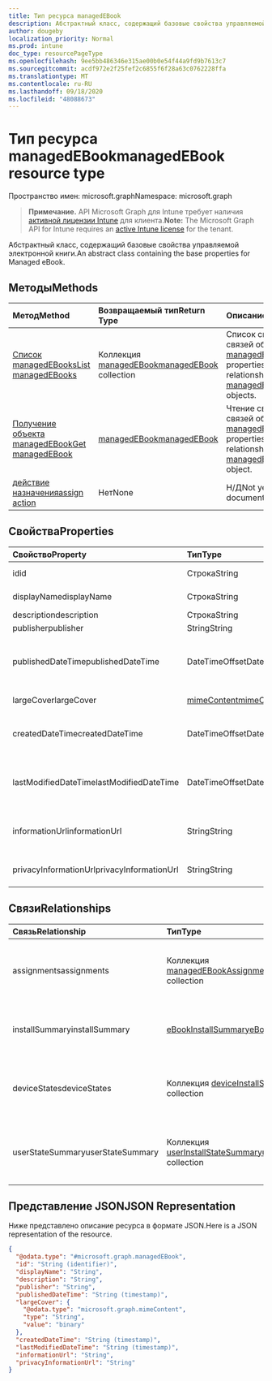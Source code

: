 ```yaml
---
title: Тип ресурса managedEBook
description: Абстрактный класс, содержащий базовые свойства управляемой электронной книги.
author: dougeby
localization_priority: Normal
ms.prod: intune
doc_type: resourcePageType
ms.openlocfilehash: 9ee5bb486346e315ae00b0e54f44a9fd9b7613c7
ms.sourcegitcommit: acdf972e2f25fef2c6855f6f28a63c0762228ffa
ms.translationtype: MT
ms.contentlocale: ru-RU
ms.lasthandoff: 09/18/2020
ms.locfileid: "48088673"
---
```

# <a name="managedebook-resource-type"></a><span data-ttu-id="781a3-103">Тип ресурса managedEBook</span><span class="sxs-lookup"><span data-stu-id="781a3-103">managedEBook resource type</span></span>

<span data-ttu-id="781a3-104">Пространство имен: microsoft.graph</span><span class="sxs-lookup"><span data-stu-id="781a3-104">Namespace: microsoft.graph</span></span>

> <span data-ttu-id="781a3-105">**Примечание.** API Microsoft Graph для Intune требует наличия [активной лицензии Intune](https://go.microsoft.com/fwlink/?linkid=839381) для клиента.</span><span class="sxs-lookup"><span data-stu-id="781a3-105">**Note:** The Microsoft Graph API for Intune requires an [active Intune license](https://go.microsoft.com/fwlink/?linkid=839381) for the tenant.</span></span>

<span data-ttu-id="781a3-106">Абстрактный класс, содержащий базовые свойства управляемой электронной книги.</span><span class="sxs-lookup"><span data-stu-id="781a3-106">An abstract class containing the base properties for Managed eBook.</span></span>

## <a name="methods"></a><span data-ttu-id="781a3-107">Методы</span><span class="sxs-lookup"><span data-stu-id="781a3-107">Methods</span></span>
|<span data-ttu-id="781a3-108">Метод</span><span class="sxs-lookup"><span data-stu-id="781a3-108">Method</span></span>|<span data-ttu-id="781a3-109">Возвращаемый тип</span><span class="sxs-lookup"><span data-stu-id="781a3-109">Return Type</span></span>|<span data-ttu-id="781a3-110">Описание</span><span class="sxs-lookup"><span data-stu-id="781a3-110">Description</span></span>|
|:---|:---|:---|
|[<span data-ttu-id="781a3-111">Список managedEBooks</span><span class="sxs-lookup"><span data-stu-id="781a3-111">List managedEBooks</span></span>](../api/intune-books-managedebook-list.md)|<span data-ttu-id="781a3-112">Коллекция [managedEBook](../resources/intune-books-managedebook.md)</span><span class="sxs-lookup"><span data-stu-id="781a3-112">[managedEBook](../resources/intune-books-managedebook.md) collection</span></span>|<span data-ttu-id="781a3-113">Список свойств и связей объектов [managedEBook](../resources/intune-books-managedebook.md).</span><span class="sxs-lookup"><span data-stu-id="781a3-113">List properties and relationships of the [managedEBook](../resources/intune-books-managedebook.md) objects.</span></span>|
|[<span data-ttu-id="781a3-114">Получение объекта managedEBook</span><span class="sxs-lookup"><span data-stu-id="781a3-114">Get managedEBook</span></span>](../api/intune-books-managedebook-get.md)|[<span data-ttu-id="781a3-115">managedEBook</span><span class="sxs-lookup"><span data-stu-id="781a3-115">managedEBook</span></span>](../resources/intune-books-managedebook.md)|<span data-ttu-id="781a3-116">Чтение свойств и связей объекта [managedEBook](../resources/intune-books-managedebook.md).</span><span class="sxs-lookup"><span data-stu-id="781a3-116">Read properties and relationships of the [managedEBook](../resources/intune-books-managedebook.md) object.</span></span>|
|[<span data-ttu-id="781a3-117">действие назначения</span><span class="sxs-lookup"><span data-stu-id="781a3-117">assign action</span></span>](../api/intune-books-managedebook-assign.md)|<span data-ttu-id="781a3-118">Нет</span><span class="sxs-lookup"><span data-stu-id="781a3-118">None</span></span>|<span data-ttu-id="781a3-119">Н/Д</span><span class="sxs-lookup"><span data-stu-id="781a3-119">Not yet documented</span></span>|

## <a name="properties"></a><span data-ttu-id="781a3-120">Свойства</span><span class="sxs-lookup"><span data-stu-id="781a3-120">Properties</span></span>
|<span data-ttu-id="781a3-121">Свойство</span><span class="sxs-lookup"><span data-stu-id="781a3-121">Property</span></span>|<span data-ttu-id="781a3-122">Тип</span><span class="sxs-lookup"><span data-stu-id="781a3-122">Type</span></span>|<span data-ttu-id="781a3-123">Описание</span><span class="sxs-lookup"><span data-stu-id="781a3-123">Description</span></span>|
|:---|:---|:---|
|<span data-ttu-id="781a3-124">id</span><span class="sxs-lookup"><span data-stu-id="781a3-124">id</span></span>|<span data-ttu-id="781a3-125">Строка</span><span class="sxs-lookup"><span data-stu-id="781a3-125">String</span></span>|<span data-ttu-id="781a3-126">Ключ объекта.</span><span class="sxs-lookup"><span data-stu-id="781a3-126">Key of the entity.</span></span>|
|<span data-ttu-id="781a3-127">displayName</span><span class="sxs-lookup"><span data-stu-id="781a3-127">displayName</span></span>|<span data-ttu-id="781a3-128">Строка</span><span class="sxs-lookup"><span data-stu-id="781a3-128">String</span></span>|<span data-ttu-id="781a3-129">Имя электронной книги.</span><span class="sxs-lookup"><span data-stu-id="781a3-129">Name of the eBook.</span></span>|
|<span data-ttu-id="781a3-130">description</span><span class="sxs-lookup"><span data-stu-id="781a3-130">description</span></span>|<span data-ttu-id="781a3-131">Строка</span><span class="sxs-lookup"><span data-stu-id="781a3-131">String</span></span>|<span data-ttu-id="781a3-132">Описание.</span><span class="sxs-lookup"><span data-stu-id="781a3-132">Description.</span></span>|
|<span data-ttu-id="781a3-133">publisher</span><span class="sxs-lookup"><span data-stu-id="781a3-133">publisher</span></span>|<span data-ttu-id="781a3-134">String</span><span class="sxs-lookup"><span data-stu-id="781a3-134">String</span></span>|<span data-ttu-id="781a3-135">Издатель.</span><span class="sxs-lookup"><span data-stu-id="781a3-135">Publisher.</span></span>|
|<span data-ttu-id="781a3-136">publishedDateTime</span><span class="sxs-lookup"><span data-stu-id="781a3-136">publishedDateTime</span></span>|<span data-ttu-id="781a3-137">DateTimeOffset</span><span class="sxs-lookup"><span data-stu-id="781a3-137">DateTimeOffset</span></span>|<span data-ttu-id="781a3-138">Дата и время публикации электронной книги.</span><span class="sxs-lookup"><span data-stu-id="781a3-138">The date and time when the eBook was published.</span></span>|
|<span data-ttu-id="781a3-139">largeCover</span><span class="sxs-lookup"><span data-stu-id="781a3-139">largeCover</span></span>|[<span data-ttu-id="781a3-140">mimeContent</span><span class="sxs-lookup"><span data-stu-id="781a3-140">mimeContent</span></span>](../resources/intune-shared-mimecontent.md)|<span data-ttu-id="781a3-141">Обложка книги.</span><span class="sxs-lookup"><span data-stu-id="781a3-141">Book cover.</span></span>|
|<span data-ttu-id="781a3-142">createdDateTime</span><span class="sxs-lookup"><span data-stu-id="781a3-142">createdDateTime</span></span>|<span data-ttu-id="781a3-143">DateTimeOffset</span><span class="sxs-lookup"><span data-stu-id="781a3-143">DateTimeOffset</span></span>|<span data-ttu-id="781a3-144">Дата и время создания электронной книги.</span><span class="sxs-lookup"><span data-stu-id="781a3-144">The date and time when the eBook file was created.</span></span>|
|<span data-ttu-id="781a3-145">lastModifiedDateTime</span><span class="sxs-lookup"><span data-stu-id="781a3-145">lastModifiedDateTime</span></span>|<span data-ttu-id="781a3-146">DateTimeOffset</span><span class="sxs-lookup"><span data-stu-id="781a3-146">DateTimeOffset</span></span>|<span data-ttu-id="781a3-147">Дата и время последнего изменения электронной книги.</span><span class="sxs-lookup"><span data-stu-id="781a3-147">The date and time when the eBook was last modified.</span></span>|
|<span data-ttu-id="781a3-148">informationUrl</span><span class="sxs-lookup"><span data-stu-id="781a3-148">informationUrl</span></span>|<span data-ttu-id="781a3-149">String</span><span class="sxs-lookup"><span data-stu-id="781a3-149">String</span></span>|<span data-ttu-id="781a3-150">URL-адрес с дополнительными сведениями.</span><span class="sxs-lookup"><span data-stu-id="781a3-150">The more information Url.</span></span>|
|<span data-ttu-id="781a3-151">privacyInformationUrl</span><span class="sxs-lookup"><span data-stu-id="781a3-151">privacyInformationUrl</span></span>|<span data-ttu-id="781a3-152">String</span><span class="sxs-lookup"><span data-stu-id="781a3-152">String</span></span>|<span data-ttu-id="781a3-153">URL-адрес заявления о конфиденциальности.</span><span class="sxs-lookup"><span data-stu-id="781a3-153">The privacy statement Url.</span></span>|

## <a name="relationships"></a><span data-ttu-id="781a3-154">Связи</span><span class="sxs-lookup"><span data-stu-id="781a3-154">Relationships</span></span>
|<span data-ttu-id="781a3-155">Связь</span><span class="sxs-lookup"><span data-stu-id="781a3-155">Relationship</span></span>|<span data-ttu-id="781a3-156">Тип</span><span class="sxs-lookup"><span data-stu-id="781a3-156">Type</span></span>|<span data-ttu-id="781a3-157">Описание</span><span class="sxs-lookup"><span data-stu-id="781a3-157">Description</span></span>|
|:---|:---|:---|
|<span data-ttu-id="781a3-158">assignments</span><span class="sxs-lookup"><span data-stu-id="781a3-158">assignments</span></span>|<span data-ttu-id="781a3-159">Коллекция [managedEBookAssignment](../resources/intune-books-managedebookassignment.md)</span><span class="sxs-lookup"><span data-stu-id="781a3-159">[managedEBookAssignment](../resources/intune-books-managedebookassignment.md) collection</span></span>|<span data-ttu-id="781a3-160">Список назначений для этой электронной книги.</span><span class="sxs-lookup"><span data-stu-id="781a3-160">The list of assignments for this eBook.</span></span>|
|<span data-ttu-id="781a3-161">installSummary</span><span class="sxs-lookup"><span data-stu-id="781a3-161">installSummary</span></span>|[<span data-ttu-id="781a3-162">eBookInstallSummary</span><span class="sxs-lookup"><span data-stu-id="781a3-162">eBookInstallSummary</span></span>](../resources/intune-books-ebookinstallsummary.md)|<span data-ttu-id="781a3-163">Общие сведения по установке мобильного приложения.</span><span class="sxs-lookup"><span data-stu-id="781a3-163">Mobile App Install Summary.</span></span>|
|<span data-ttu-id="781a3-164">deviceStates</span><span class="sxs-lookup"><span data-stu-id="781a3-164">deviceStates</span></span>|<span data-ttu-id="781a3-165">Коллекция [deviceInstallState](../resources/intune-books-deviceinstallstate.md)</span><span class="sxs-lookup"><span data-stu-id="781a3-165">[deviceInstallState](../resources/intune-books-deviceinstallstate.md) collection</span></span>|<span data-ttu-id="781a3-166">Список состояний установки для этой электронной книги.</span><span class="sxs-lookup"><span data-stu-id="781a3-166">The list of installation states for this eBook.</span></span>|
|<span data-ttu-id="781a3-167">userStateSummary</span><span class="sxs-lookup"><span data-stu-id="781a3-167">userStateSummary</span></span>|<span data-ttu-id="781a3-168">Коллекция [userInstallStateSummary](../resources/intune-books-userinstallstatesummary.md)</span><span class="sxs-lookup"><span data-stu-id="781a3-168">[userInstallStateSummary](../resources/intune-books-userinstallstatesummary.md) collection</span></span>|<span data-ttu-id="781a3-169">Список состояний установки для этой электронной книги.</span><span class="sxs-lookup"><span data-stu-id="781a3-169">The list of installation states for this eBook.</span></span>|

## <a name="json-representation"></a><span data-ttu-id="781a3-170">Представление JSON</span><span class="sxs-lookup"><span data-stu-id="781a3-170">JSON Representation</span></span>
<span data-ttu-id="781a3-171">Ниже представлено описание ресурса в формате JSON.</span><span class="sxs-lookup"><span data-stu-id="781a3-171">Here is a JSON representation of the resource.</span></span>
<!-- {
  "blockType": "resource",
  "keyProperty": "id",
  "@odata.type": "microsoft.graph.managedEBook"
}
-->
``` json
{
  "@odata.type": "#microsoft.graph.managedEBook",
  "id": "String (identifier)",
  "displayName": "String",
  "description": "String",
  "publisher": "String",
  "publishedDateTime": "String (timestamp)",
  "largeCover": {
    "@odata.type": "microsoft.graph.mimeContent",
    "type": "String",
    "value": "binary"
  },
  "createdDateTime": "String (timestamp)",
  "lastModifiedDateTime": "String (timestamp)",
  "informationUrl": "String",
  "privacyInformationUrl": "String"
}
```









